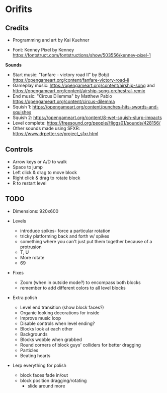 # Orifits

## Credits

- Programming and art by Kai Kuehner

- Font: Kenney Pixel by Kenney https://fontstruct.com/fontstructions/show/503556/kenney-pixel-1

**Sounds**

- Start music: "fanfare - victory road II" by Bobjt https://opengameart.org/content/fanfare-victory-road-ii
- Gameplay music: https://opengameart.org/content/airship-song and https://opengameart.org/content/airship-song-orchestral-remix
- End music: "Circus Dilemma" by Matthew Pablo https://opengameart.org/content/circus-dilemma
- Squish 1: https://opengameart.org/content/punches-hits-swords-and-squishes
- Squish 2: https://opengameart.org/content/8-wet-squish-slurp-impacts
- Level complete: https://freesound.org/people/Higgs01/sounds/428156/
- Other sounds made using SFXR: https://www.drpetter.se/project_sfxr.html

## Controls

- Arrow keys or A/D to walk
- Space to jump
- Left click & drag to move block
- Right click & drag to rotate block
- R to restart level

## TODO

- Dimensions: 920x600

- Levels
	- introduce spikes- force a particular rotation
	- tricky platforming back and forth w/ spikes
	- something where you can't just put them together because of a protrusion
	- T, U
	- More rotate
	- 69
- Fixes
	- Zoom (when in outside mode?) to encompass both blocks
	- remember to add different colors to all level blocks
- Extra polish
	- Level end transition (show block faces?)
	- Organic looking decorations for inside
	- Improve music loop
	- Disable controls when level ending?
	- Blocks look at each other
	- Backgrounds
	- Blocks wobble when grabbed
	- Round corners of block guys' colliders for better dragging
	- Particles
	- Beating hearts
- Lerp everything for polish
	- block faces fade in/out
	- block position dragging/rotating
		- slide around more